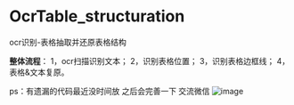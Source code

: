 # OcrTable_structuration
ocr识别-表格抽取并还原表格结构

**整体流程**：
1，ocr扫描识别文本；
2，识别表格位置；
3，识别表格边框线；
4，表格&文本复原。

ps：有遗漏的代码最近没时间放 之后会完善一下 
交流微信
![image](https://github.com/user-attachments/assets/eb49cf4d-ddad-43db-b6e5-2d11d00f46b3)
